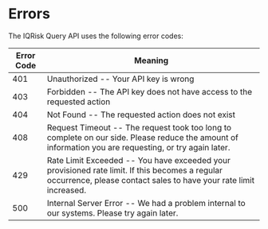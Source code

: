 # Errors

The IQRisk Query API uses the following error codes:

Error Code | Meaning
---------- | -------
401 | Unauthorized -- Your API key is wrong
403 | Forbidden -- The API key does not have access to the requested action
404 | Not Found -- The requested action does not exist
408 | Request Timeout -- The request took too long to complete on our side. Please reduce the amount of information you are requesting, or try again later.
429 | Rate Limit Exceeded -- You have exceeded your provisioned rate limit. If this becomes a regular occurrence, please contact sales to have your rate limit increased.
500 | Internal Server Error -- We had a problem internal to our systems. Please try again later.
